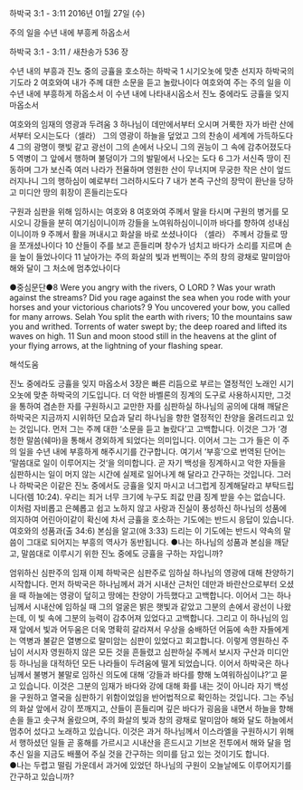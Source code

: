 하박국 3:1 - 3:11 
2016년 01월 27일 (수)

주의 일을 수년 내에 부흥케 하옵소서



하박국 3:1 - 3:11 / 새찬송가 536 장


수년 내의 부흥과 진노 중의 긍휼을 호소하는 하박국
1 시기오놋에 맞춘 선지자 하박국의 기도라 2 여호와여 내가 주께 대한 소문을 듣고 놀랐나이다 여호와여 주는 주의 일을 이 수년 내에 부흥하게 하옵소서 이 수년 내에 나타내시옵소서 진노 중에라도 긍휼을 잊지 마옵소서 

여호와의 임재의 영광과 두려움
3 하나님이 데만에서부터 오시며 거룩한 자가 바란 산에서부터 오시는도다（셀라） 그의 영광이 하늘을 덮었고 그의 찬송이 세계에 가득하도다 4 그의 광명이 햇빛 같고 광선이 그의 손에서 나오니 그의 권능이 그 속에 감추어졌도다 5 역병이 그 앞에서 행하며 불덩이가 그의 발밑에서 나오는 도다 6 그가 서신즉 땅이 진동하며 그가 보신즉 여러 나라가 전율하며 영원한 산이 무너지며 무궁한 작은 산이 엎드러지나니 그의 행하심이 예로부터 그러하시도다 7 내가 본즉 구산의 장막이 환난을 당하고 미디안 땅의 휘장이 흔들리는도다 

구원과 심판을 위해 임하시는 여호와
8 여호와여 주께서 말을 타시며 구원의 병거를 모시오니 강들을 분히 여기심이니이까 강들을 노여워하심이니이까 바다를 향하여 성내심이니이까 9 주께서 활을 꺼내시고 화살을 바로 쏘셨나이다 （셀라） 주께서 강들로 땅을 쪼개셨나이다 10 산들이 주를 보고 흔들리며 창수가 넘치고 바다가 소리를 지르며 손을 높이 들었나이다 11 날아가는 주의 화살의 빛과 번쩍이는 주의 창의 광채로 말미암아 해와 달이 그 처소에 멈추었나이다 

●중심문단●8 Were you angry with the rivers, O LORD ? Was your wrath against the streams? Did you rage against the sea when you rode with your horses and your victorious chariots? 9 You uncovered your bow, you called for many arrows. Selah You split the earth with rivers; 10 the mountains saw you and writhed. Torrents of water swept by; the deep roared and lifted its waves on high. 11 Sun and moon stood still in the heavens at the glint of your flying arrows, at the lightning of your flashing spear.

해석도움





진노 중에라도 긍휼을 잊지 마옵소서
3장은  빠른 리듬으로 부르는 열정적인 노래인 시기오놋에 맞춘 하박국의 기도입니다. 더 악한 바벨론의 징계의 도구로 사용하시지만, 그것을 통하여 겸손한 자를 구원하시고 교만한 자를 심판하실 하나님의 공의에 대해 깨달은 하박국은 지금까지 시위하던 모습과 달리 하나님을 향한 열정적인 찬양을 올려드리고 있는 것입니다. 먼저 그는 주께 대한 ‘소문을 듣고 놀랐다’고 고백합니다. 이것은 그가 ‘경청한 말씀(쉐마)을 통해서 경외하게 되었다는 의미입니다. 이어서 그는 그가 들은 이 주의 일을 수년 내에 부흥하게 해주시기를 간구합니다. 여기서 ’부흥‘으로 번역된 단어는 ’말씀대로 일이 이루어지는 것‘을 의미합니다.
곧 자기 백성을 징계하시고 악한 자들을 심판하시는 일이 머지 않는 시간에 실제로 일어나게 해 달라고 간구하는 것입니다. 그러나 하박국은 이같은 진노 중에서도 긍휼을 잊지 마시고 너그럽게 징계해달라고 부탁드립니다(렘 10:24). 우리는 죄거 너무 크기에 누구도 죄값 만큼 징계 받을 수는 없습니다. 이처럼 자비롭고 은혜롭고 쉽고 노하지 않고 사랑과 진실이 풍성하신 하나님의 성품에 의지하여 어린아이같이 확신에 차서 긍휼을 호소하는 기도에는 반드시 응답이 있습니다. 여호와의 성품과(출 34:6) 본심을 알고(애 3:33) 드리는 이 기도에는  반드시 약속의 말씀이 그대로 되어지는 부흥의 역사가 동반됩니다. 
●나는 하나님의 성품과 본심을 깨닫고, 말씀대로 이루시기 위한 진노 중에도 긍휼을 구하는 자입니까?     

엄위하신 심판주의 임재
이제 하박국은 심판주로 임하실 하나님의 영광에 대해 찬양하기 시작합니다. 
먼저 하박국은 하나님께서 과거 시내산 근처인 데만과 바란산으로부터 오셨을 때 하늘에는 영광이 덮히고 땅에는 찬양이 가득했다고 고백합니다. 이어서 그는 하나님께서 시내산에 임하실 때 그의 얼굴은 밝은 햇빛과 같았고 그분의 손에서 광선이 나왔는데, 이 빛 속에 그분의 능력이 감추어져 있었다고 고백합니다. 그리고 이 하나님의 임재 앞에서 빛과 어두움은 더욱 명확히 갈라져서 우상을 숭배하던 어둠에 속한 자들에게는 역병과 불같은 열병으로 말미암는 심판이 있었다고 회고합니다. 이렇게 영원하신 주님이 서시자 영원하지 않은 모든 것을 흔들렸고 심판하실 주께서 보시자 구산과 미디안 등 하나님을 대적하던 모든 나라들이 두려움에 떨게 되었습니다. 이어서 하박국은 하나님께서 불병거 불말로 임하신 의도에 대해 ‘강들과 바다를 향해 노여워하심이냐?’고 묻고 있습니다. 이것은 그분의 임재가 바다와 강에 대해 화를 내는 것이 아니라 자기 백성을 구원하고 열국을 심판하기 위함이었임을 반어법적으로 확인하는 것입니다. 그는 주님의  화살 앞에서 강이 쪼깨지고, 산들이 흔들리며 깊은 바다가 굉음을 내면서 하늘을 향해 손을 들고 솟구쳐 올랐으며, 주의 화살의 빛과 창의 광채로 말미암아 해와 달도 하늘에서 멈추어 섰다고 노래하고 있습니다. 이것은 과거 하나님께서 이스라엘을 구원하시기 위해서 행하셨던 일들 곧 홍해를 가르시고 시내산을 흔드시고 기브온 전투에서 해와 달을 멈추신 일을 지금도 배풀어 주실 것을 간구하는 의미를 담고 있는 것이기도 합니다.    
●나는 두렵고 떨림 가운데서  과거에 있었던 하나님의 구원이 오늘날에도 이루어지기를 간구하고 있습니까?